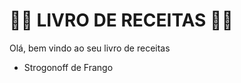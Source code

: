 # :woman_cook: LIVRO DE RECEITAS :man_cook:

Olá, bem vindo ao seu livro de receitas

- Strogonoff de Frango
